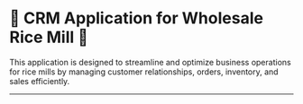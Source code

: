# 🌾 CRM Application for Wholesale Rice Mill 🌾 

This application is designed to streamline and optimize business operations for rice mills by managing customer relationships, orders, inventory, and sales efficiently.

---
